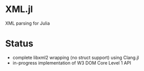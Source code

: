XML.jl
======

XML parsing for Julia

Status
======

* complete libxml2 wrapping (no struct support) using Clang.jl
* in-progress implementation of W3 DOM Core Level 1 API

